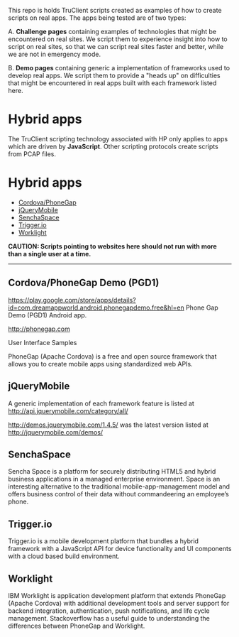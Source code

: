 This repo is holds TruClient scripts created as examples of how to create scripts on real apps.
The apps being tested are of two types:

A. **Challenge pages** containing examples of technologies that might be encountered on real sites.
We script them to experience insight into how to script on real sites,
so that we can script real sites faster and better, while we are not in emergency mode.

B. **Demo pages** containing generic a implementation of frameworks used to develop real apps.
We script them to provide a "heads up" on difficulties that might be encountered 
in real apps built with each framework listed here.


# <a name="Hybridapps"></a> Hybrid apps


The TruClient scripting technology associated with HP only applies to apps which are driven by **JavaScript**.
Other scripting protocols create scripts from PCAP files. 

# <a name="Hybridapps"></a> Hybrid apps

* <a href="#Cordova"> Cordova/PhoneGap</a>
* <a href="#jQueryMobile"> jQueryMobile</a>
* <a href="#SenchaSpace"> SenchaSpace</a>
* <a href="#Trigger.io"> Trigger.io</a>
* <a href="#Worklight"> Worklight</a>
 

**CAUTION: Scripts pointing to websites here should not run with more than a single user at a time.**

<hr />

## <a name="Cordova"></a> Cordova/PhoneGap Demo (PGD1)

https://play.google.com/store/apps/details?id=com.dreamappworld.android.phonegapdemo.free&hl=en
Phone Gap Demo (PGD1) Android app.

http://phonegap.com 

User Interface Samples

PhoneGap (Apache Cordova) is a free and open source framework that allows you to create mobile apps using standardized web APIs.

## <a name="jQueryMobile"></a> jQueryMobile

A generic implementation of each framework feature is listed at  
http://api.jquerymobile.com/category/all/

http://demos.jquerymobile.com/1.4.5/
was the latest version listed at
http://jquerymobile.com/demos/

## <a name="SenchaSpace"></a> SenchaSpace

Sencha Space is a platform for securely distributing HTML5 and hybrid business applications in a managed enterprise environment. Space is an interesting alternative to the traditional mobile-app-management model and offers business control of their data without commandeering an employee’s phone.


## <a name="Trigger.io"></a> Trigger.io

Trigger.io is a mobile development platform that bundles a hybrid framework with a JavaScript API for device functionality and UI components with a cloud based build environment.


## <a name="Worklight"></a> Worklight
IBM Worklight is application development platform that extends PhoneGap (Apache Cordova) with additional development tools and server support for backend integration, authentication, push notifications, and life cycle management. Stackoverflow has a useful guide to understanding the differences between PhoneGap and Worklight.

